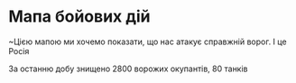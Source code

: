 # Мапа бойових дій


~Цією мапою ми хочемо показати, що нас атакує справжній ворог. І це Росія

За останню добу знищено 2800 ворожих окупантів, 80 танків

